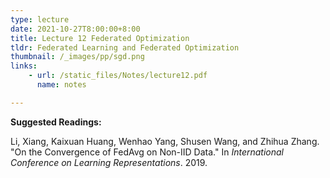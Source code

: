 ```yaml
---
type: lecture
date: 2021-10-27T8:00:00+8:00
title: Lecture 12 Federated Optimization
tldr: Federated Learning and Federated Optimization
thumbnail: /_images/pp/sgd.png
links: 
    - url: /static_files/Notes/lecture12.pdf
      name: notes

---
```

**Suggested Readings:**

Li, Xiang, Kaixuan Huang, Wenhao Yang, Shusen Wang, and Zhihua Zhang. "On the Convergence of FedAvg on Non-IID Data." In *International Conference on Learning Representations*. 2019.

